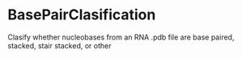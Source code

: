 # BasePairClasification
Clasify whether nucleobases from an RNA .pdb file are base paired, stacked, stair stacked, or other
